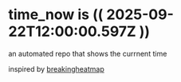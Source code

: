 # time_now is (( 2025-09-22T12:00:00.597Z ))

an automated repo that shows the currnent time

inspired by [breakingheatmap](https://github.com/breakingheatmap/breakingheatmap)